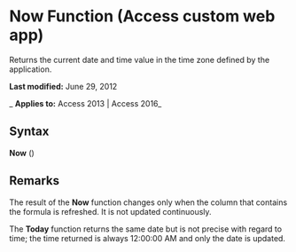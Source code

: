 
# Now Function (Access custom web app)
Returns the current date and time value in the time zone defined by the application.

 **Last modified:** June 29, 2012

 _ **Applies to:** Access 2013 | Access 2016_

## Syntax

 **Now** ()


## Remarks

The result of the  **Now** function changes only when the column that contains the formula is refreshed. It is not updated continuously.

The  **Today** function returns the same date but is not precise with regard to time; the time returned is always 12:00:00 AM and only the date is updated.

